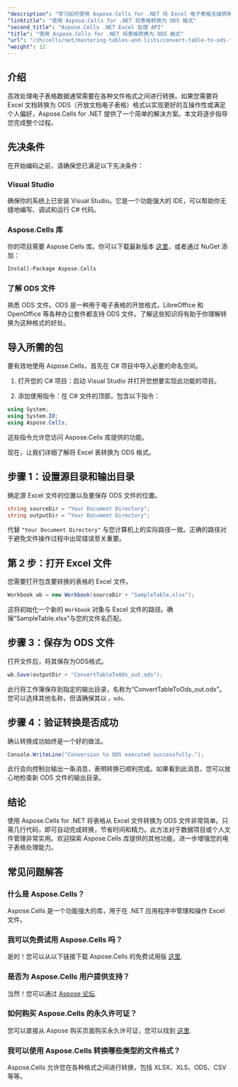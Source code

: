 ```yaml
---
"description": "学习如何使用 Aspose.Cells for .NET 将 Excel 电子表格无缝转换为 ODS 格式。本指南循序渐进。"
"linktitle": "使用 Aspose.Cells for .NET 将表格转换为 ODS 格式"
"second_title": "Aspose.Cells .NET Excel 处理 API"
"title": "使用 Aspose.Cells for .NET 将表格转换为 ODS 格式"
"url": "/zh/cells/net/mastering-tables-and-lists/convert-table-to-ods-format/"
"weight": 12
---
```


## 介绍

高效处理电子表格数据通常需要在各种文件格式之间进行转换。如果您需要将 Excel 文档转换为 ODS（开放文档电子表格）格式以实现更好的互操作性或满足个人偏好，Aspose.Cells for .NET 提供了一个简单的解决方案。本文将逐步指导您完成整个过程。

## 先决条件

在开始编码之前，请确保您已满足以下先决条件：

### Visual Studio

确保你的系统上已安装 Visual Studio。它是一个功能强大的 IDE，可以帮助你无缝地编写、调试和运行 C# 代码。

### Aspose.Cells 库

你的项目需要 Aspose.Cells 库。你可以下载最新版本 [这里](https://releases.aspose.com/cells/net/)，或者通过 NuGet 添加：

```bash
Install-Package Aspose.Cells
```

### 了解 ODS 文件

熟悉 ODS 文件。ODS 是一种用于电子表格的开放格式，LibreOffice 和 OpenOffice 等各种办公套件都支持 ODS 文件。了解这些知识将有助于你理解转换为这种格式的好处。

## 导入所需的包

要有效地使用 Aspose.Cells，首先在 C# 项目中导入必要的命名空间。

1. 打开您的 C# 项目：启动 Visual Studio 并打开您想要实现此功能的项目。

2. 添加使用指令：在 C# 文件的顶部，包含以下指令：

```csharp
using System;
using System.IO;
using Aspose.Cells;
```

这些指令允许您访问 Aspose.Cells 库提供的功能。

现在，让我们详细了解将 Excel 表转换为 ODS 格式。

## 步骤 1：设置源目录和输出目录

确定源 Excel 文件的位置以及要保存 ODS 文件的位置。

```csharp
string sourceDir = "Your Document Directory";
string outputDir = "Your Document Directory";
```

代替 `"Your Document Directory"` 与您计算机上的实际路径一致。正确的路径对于避免文件操作过程中出现错误至关重要。

## 第 2 步：打开 Excel 文件

您需要打开包含要转换的表格的 Excel 文件。

```csharp
Workbook wb = new Workbook(sourceDir + "SampleTable.xlsx");
```

这将初始化一个新的 `Workbook` 对象与 Excel 文件的路径。确保“SampleTable.xlsx”与您的文件名匹配。

## 步骤 3：保存为 ODS 文件

打开文件后，将其保存为ODS格式。

```csharp
wb.Save(outputDir + "ConvertTableToOds_out.ods");
```

此行将工作簿保存到指定的输出目录，名称为“ConvertTableToOds_out.ods”。您可以选择其他名称，但请确保其以 `。ods`.

## 步骤 4：验证转换是否成功

确认转换成功始终是一个好的做法。

```csharp
Console.WriteLine("Conversion to ODS executed successfully.");
```

此行会向控制台输出一条消息，表明转换已顺利完成。如果看到此消息，您可以放心地检查新 ODS 文件的输出目录。

## 结论

使用 Aspose.Cells for .NET 将表格从 Excel 文件转换为 ODS 文件非常简单。只需几行代码，即可自动完成转换，节省时间和精力。此方法对于数据项目或个人文件管理非常实用。欢迎探索 Aspose.Cells 库提供的其他功能，进一步增强您的电子表格处理能力。

## 常见问题解答

### 什么是 Aspose.Cells？

Aspose.Cells 是一个功能强大的库，用于在 .NET 应用程序中管理和操作 Excel 文件。

### 我可以免费试用 Aspose.Cells 吗？

是的！您可以从以下链接下载 Aspose.Cells 的免费试用版 [这里](https://releases。aspose.com/cells/net/).

### 是否为 Aspose.Cells 用户提供支持？

当然！您可以通过 [Aspose 论坛](https://forum。aspose.com/c/cells/9).

### 如何购买 Aspose.Cells 的永久许可证？

您可以直接从 Aspose 购买页面购买永久许可证，您可以找到 [这里](https://purchase。aspose.com/buy).

### 我可以使用 Aspose.Cells 转换哪些类型的文件格式？

Aspose.Cells 允许您在各种格式之间进行转换，包括 XLSX、XLS、ODS、CSV 等等。